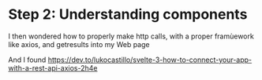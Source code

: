 # Step 2: Understanding components

I then wondered how to properly make http calls, with a proper framùework like axios, and getresults into my Web page

And I found https://dev.to/lukocastillo/svelte-3-how-to-connect-your-app-with-a-rest-api-axios-2h4e
